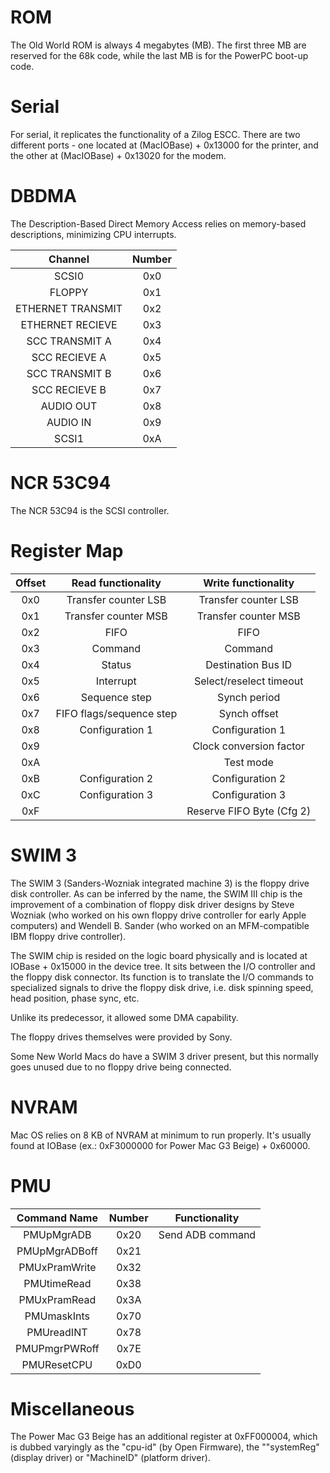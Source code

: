 # ROM

The Old World ROM is always 4 megabytes (MB). The first three MB are reserved for the 68k code, while the last MB is for the PowerPC boot-up code.

# Serial

For serial, it replicates the functionality of a Zilog ESCC. There are two different ports - one located at (MacIOBase) + 0x13000 for the printer, and the other at (MacIOBase) + 0x13020 for the modem.

# DBDMA

The Description-Based Direct Memory Access relies on memory-based descriptions, minimizing CPU interrupts.

| Channel           | Number |
|:-----------------:|:------:|
| SCSI0             | 0x0    |
| FLOPPY            | 0x1    |
| ETHERNET TRANSMIT | 0x2    |
| ETHERNET RECIEVE  | 0x3    |
| SCC TRANSMIT A    | 0x4    |
| SCC RECIEVE A     | 0x5    |
| SCC TRANSMIT B    | 0x6    |
| SCC RECIEVE B     | 0x7    |
| AUDIO OUT         | 0x8    |
| AUDIO IN          | 0x9    |
| SCSI1             | 0xA    |

# NCR 53C94

The NCR 53C94 is the SCSI controller.

# Register Map

| Offset | Read functionality       |Write functionality        |
|:------:|:------------------------:|:-------------------------:|
| 0x0    | Transfer counter LSB     | Transfer counter LSB      |
| 0x1    | Transfer counter MSB     | Transfer counter MSB      |
| 0x2    | FIFO                     | FIFO                      |
| 0x3    | Command                  | Command                   |
| 0x4    | Status                   | Destination Bus ID        |
| 0x5    | Interrupt                | Select/reselect timeout   |
| 0x6    | Sequence step            | Synch period              |
| 0x7    | FIFO flags/sequence step | Synch offset              |
| 0x8    | Configuration 1          | Configuration 1           |
| 0x9    |                          | Clock conversion factor   |
| 0xA    |                          | Test mode                 |
| 0xB    | Configuration 2          | Configuration 2           |
| 0xC    | Configuration 3          | Configuration 3           |
| 0xF    |                          | Reserve FIFO Byte (Cfg 2) |

# SWIM 3

The SWIM 3 (Sanders-Wozniak integrated machine 3) is the floppy drive disk controller. As can be inferred by the name, the SWIM III chip is the improvement of a combination of floppy disk driver designs by Steve Wozniak (who worked on his own floppy drive controller for early Apple computers) and Wendell B. Sander (who worked on an MFM-compatible IBM floppy drive controller).

The SWIM chip is resided on the logic board physically and is located at IOBase + 0x15000 in the device tree. It sits between the I/O controller and the floppy disk connector. Its function is to translate the I/O commands to specialized signals to drive the floppy disk drive, i.e. disk spinning speed, head position, phase sync, etc.

Unlike its predecessor, it allowed some DMA capability.

The floppy drives themselves were provided by Sony.

Some New World Macs do have a SWIM 3 driver present, but this normally goes unused due to no floppy drive being connected.

# NVRAM

Mac OS relies on 8 KB of NVRAM at minimum to run properly. It's usually found at IOBase (ex.: 0xF3000000 for Power Mac G3 Beige) + 0x60000.

# PMU

| Command Name     | Number | Functionality                |
|:----------------:|:------:|:----------------------------:|
| PMUpMgrADB       | 0x20   | Send ADB command             |
| PMUpMgrADBoff    | 0x21   |
| PMUxPramWrite    | 0x32   |
| PMUtimeRead      | 0x38   |
| PMUxPramRead     | 0x3A   |
| PMUmaskInts      | 0x70   |
| PMUreadINT       | 0x78   |
| PMUPmgrPWRoff    | 0x7E   |
| PMUResetCPU      | 0xD0   |

# Miscellaneous

The Power Mac G3 Beige has an additional register at 0xFF000004, which is dubbed varyingly as the "cpu-id" (by Open Firmware), the ""systemReg" (display driver) or "MachineID" (platform driver).
